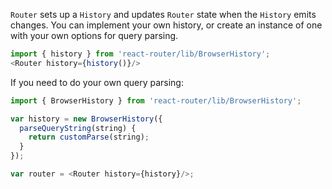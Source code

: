 `Router` sets up a `History` and updates `Router` state when the
`History` emits changes.  You can implement your own history, or create
an instance of one with your own options for query parsing.

```js
import { history } from 'react-router/lib/BrowserHistory';
<Router history={history()}/>
```

If you need to do your own query parsing:

```js
import { BrowserHistory } from 'react-router/lib/BrowserHistory';

var history = new BrowserHistory({
  parseQueryString(string) {
    return customParse(string);
  }
});

var router = <Router history={history}/>;
```
